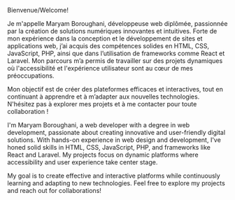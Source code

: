 Bienvenue/Welcome!

Je m'appelle Maryam Boroughani, développeuse web diplômée, passionnée par la création de solutions numériques innovantes et intuitives. Forte de mon expérience dans la conception et le développement de sites et applications web, j’ai acquis des compétences solides en HTML, CSS, JavaScript, PHP, ainsi que dans l’utilisation de frameworks comme React et Laravel. Mon parcours m’a permis de travailler sur des projets dynamiques où l'accessibilité et l'expérience utilisateur sont au cœur de mes préoccupations.

Mon objectif est de créer des plateformes efficaces et interactives, tout en continuant à apprendre et à m’adapter aux nouvelles technologies. N'hésitez pas à explorer mes projets et à me contacter pour toute collaboration !

I'm Maryam Boroughani, a web developer with a degree in web development, passionate about creating innovative and user-friendly digital solutions. With hands-on experience in web design and development, I've honed solid skills in HTML, CSS, JavaScript, PHP, and frameworks like React and Laravel. My projects focus on dynamic platforms where accessibility and user experience take center stage.

My goal is to create effective and interactive platforms while continuously learning and adapting to new technologies. Feel free to explore my projects and reach out for collaborations!
